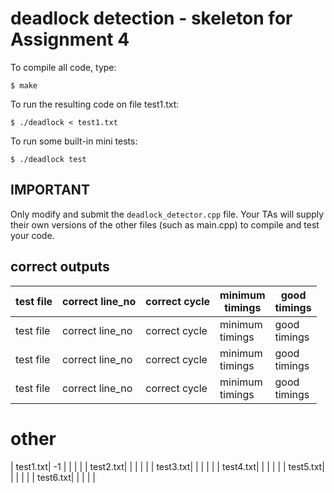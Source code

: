 # deadlock detection - skeleton for Assignment 4

To compile all code, type:
```
$ make
```

To run the resulting code on file test1.txt:
```
$ ./deadlock < test1.txt
```

To run some built-in mini tests:
```
$ ./deadlock test
```

## IMPORTANT

Only modify and submit the `deadlock_detector.cpp` file. Your TAs will
supply their own versions of the other files (such as main.cpp) to
compile and test your code.

## correct outputs

| test file | correct line_no | correct cycle | minimum<br> timings | good<br> timings |
| --------- | --------------- | ------------- | ------------------- | ---------------- |
| test file | correct line_no | correct cycle | minimum<br> timings | good<br> timings |
| test file | correct line_no | correct cycle | minimum<br> timings | good<br> timings |
| test file | correct line_no | correct cycle | minimum<br> timings | good<br> timings |

# other
| test1.txt| -1 | | | |
| test2.txt| | | | |
| test3.txt|  | | | |
| test4.txt|  | | | |
| test5.txt|  | | | |
| test6.txt|  | | | |


